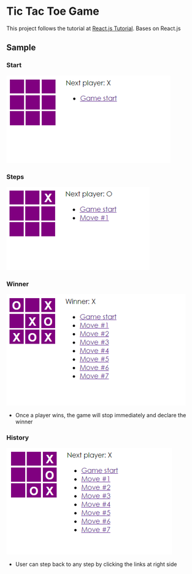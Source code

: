 # Tic Tac Toe Game
This project follows the tutorial at [React.js Tutorial](https://facebook.github.io/react/tutorial/tutorial.html). Bases on React.js

## Sample

### Start
![](https://github.com/Tempay/tictactoe/blob/master/img/start.png "Start")

### Steps
![](https://github.com/Tempay/tictactoe/blob/master/img/step_1.png "Step 1")

### Winner
![](https://github.com/Tempay/tictactoe/blob/master/img/win.png "Get winner")
- Once a player wins, the game will stop immediately and declare the winner

### History
![](https://github.com/Tempay/tictactoe/blob/master/img/back_to_4.png "Back to Step 4")

- User can step back to any step by clicking the links at right side
